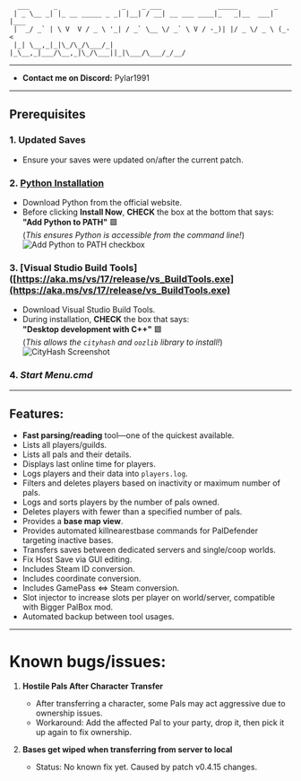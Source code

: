 ```
  ___      _                _    _ ___              _____         _    
 | _ \__ _| |_ __ _____ _ _| |__| / __| __ ___ ____|_   _|__  ___| |___
 |  _/ _` | \ V  V / _ \ '_| / _` \__ \/ _` \ V / -_)| |/ _ \/ _ \ (_-<
 |_| \__,_|_|\_/\_/\___/_| |_\__,_|___/\__,_|\_/\___||_|\___/\___/_/__/

```
---
- **Contact me on Discord:** Pylar1991
---

## Prerequisites

### 1. **Updated Saves**
- Ensure your saves were updated on/after the current patch.

### 2. **[Python Installation](https://www.python.org/downloads)**
- Download Python from the official website.  
- Before clicking **Install Now**, **CHECK** the box at the bottom that says:  
  **"Add Python to PATH"** 🟩  
  (*This ensures Python is accessible from the command line!*)  
  ![Add Python to PATH checkbox](https://i.imgur.com/SCJEkdJ.png)

### 3. **[Visual Studio Build Tools]([https://aka.ms/vs/17/release/vs_BuildTools.exe](https://aka.ms/vs/17/release/vs_BuildTools.exe)**
- Download Visual Studio Build Tools.
- During installation, **CHECK** the box that says:  
  **"Desktop development with C++"** 🟩  
  (*This allows the `cityhash` and `oozlib` library to install!*)  
  ![CityHash Screenshot](https://i.imgur.com/RZGZ9So.png)

### 4. ***Start Menu.cmd***

---

## Features:

- **Fast parsing/reading** tool—one of the quickest available.  
- Lists all players/guilds.  
- Lists all pals and their details.  
- Displays last online time for players.  
- Logs players and their data into `players.log`.  
- Filters and deletes players based on inactivity or maximum number of pals.  
- Logs and sorts players by the number of pals owned.  
- Deletes players with fewer than a specified number of pals.  
- Provides a **base map view**.  
- Provides automated killnearestbase commands for PalDefender targeting inactive bases.  
- Transfers saves between dedicated servers and single/coop worlds.  
- Fix Host Save via GUI editing.  
- Includes Steam ID conversion.  
- Includes coordinate conversion.  
- Includes GamePass ⇔ Steam conversion.  
- Slot injector to increase slots per player on world/server, compatible with Bigger PalBox mod.  
- Automated backup between tool usages.

---

# Known bugs/issues:

1. **Hostile Pals After Character Transfer**  
   - After transferring a character, some Pals may act aggressive due to ownership issues.  
   - Workaround: Add the affected Pal to your party, drop it, then pick it up again to fix ownership.

2. **Bases get wiped when transferring from server to local**  
   - Status: No known fix yet. Caused by patch v0.4.15 changes.
